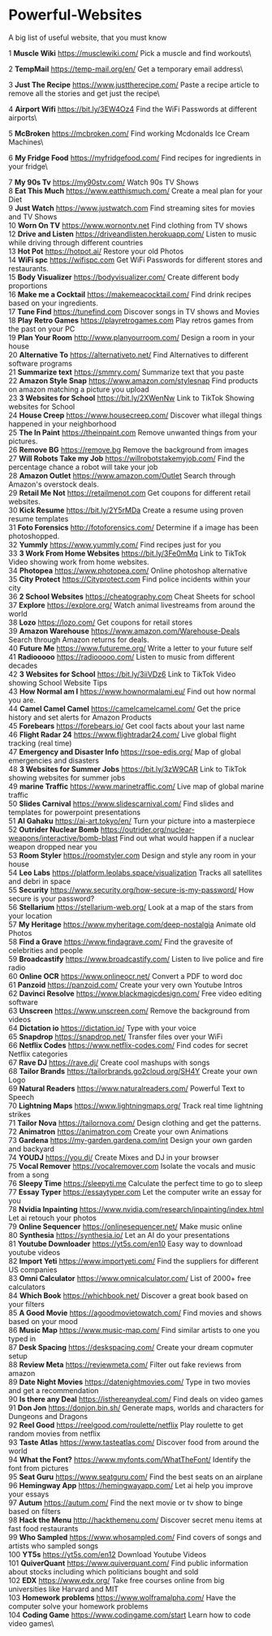 # Powerful-Websites
A big list of useful website, that you must know

1	**Muscle Wiki**	https://musclewiki.com/	Pick a muscle and find workouts\

2	**TempMail**	https://temp-mail.org/en/	Get a temporary email address\

3	**Just The Recipe**	https://www.justtherecipe.com/	Paste a recipe article to remove all the stories and get just the recipe\

4	**Airport Wifi**	https://bit.ly/3EW4Oz4	Find the WiFi Passwords at different airports\

5	**McBroken**	https://mcbroken.com/	Find working Mcdonalds Ice Cream Machines\

6	**My Fridge Food**	https://myfridgefood.com/	Find recipes for ingredients in your fridge\

7	**My 90s Tv**	https://my90stv.com/	Watch 90s TV Shows\
8	**Eat This Much**	https://www.eatthismuch.com/	Create a meal plan for your Diet\
9	**Just Watch**	https://www.justwatch.com	Find streaming sites for movies and TV Shows\
10	**Worn On TV**	https://www.wornontv.net	Find clothing from TV shows\
12	**Drive and Listen**	https://driveandlisten.herokuapp.com/	Listen to music while driving through different countries\
13	**Hot Pot**	https://hotpot.ai/	Restore your old Photos\
14	**WiFi spc**	https://wifispc.com	Get WiFi Passwords for different stores and restaurants.\
15	**Body Visualizer**	https://bodyvisualizer.com/	Create different body proportions\
16	**Make me a Cocktail**	https://makemeacocktail.com/	Find drink recipes based on your ingredients.\
17	**Tune Find**	https://tunefind.com	Discover songs in TV shows and Movies\
18	**Play Retro Games**	https://playretrogames.com	Play retros games from the past on your PC\
19	**Plan Your Room**	http://www.planyourroom.com/	Design a room in your house\
20	**Alternative To**	https://alternativeto.net/	Find Alternatives to different software programs\
21	**Summarize text**	https://smmry.com/	Summarize text that you paste\
22	**Amazon Style Snap**	https://www.amazon.com/stylesnap	Find products on amazon matching a picture you upload\
23	**3 Websites for School**	https://bit.ly/2XWenNw	Link to TikTok Showing websites for School\
24	**House Creep**	https://www.housecreep.com/	Discover what illegal things happened in your neighborhood\
25	**The In Paint**	https://theinpaint.com	Remove unwanted things from your pictures.\
26	**Remove BG**	https://remove.bg	Remove the background from images\
27	**Will Robots Take my Job**	https://willrobotstakemyjob.com/	Find the percentage chance a robot will take your job\
28	**Amazon Outlet**	https://www.amazon.com/Outlet	Search through Amazon's overstock deals.\
29	**Retail Me Not**	https://retailmenot.com	Get coupons for different retail websites.\
30	**Kick Resume**	https://bit.ly/2Y5rMDa	Create a resume using proven resume templates\
31	**Foto Forensics**	http://fotoforensics.com/	Determine if a image has been photoshopped.\
32	**Yummly**	https://www.yummly.com/	Find recipes just for you\
33	**3 Work From Home Websites**	https://bit.ly/3Fe0mMq	Link to TikTok Video showing work from home websites.\
34	**Photopea**	https://www.photopea.com/	Online photoshop alternative\
35	**City Protect**	https://Cityprotect.com	Find police incidents within your city\
36	**2 School Websites**	https://cheatography.com	Cheat Sheets for school\
37	**Explore**	https://explore.org/	Watch animal livestreams from around the world\
38	**Lozo**	https://lozo.com/	Get coupons for retail stores\
39	**Amazon Warehouse**	https://www.amazon.com/Warehouse-Deals	Search through Amazon returns for deals.\
40	**Future Me**	https://www.futureme.org/	Write a letter to your future self\
41	**Radiooooo**	https://radiooooo.com/	Listen to music from different decades\
42	**3 Websites for School**	https://bit.ly/3iiVDz6	Link to TikTok Video showing School Website Tips\
43	**How Normal am I**	https://www.hownormalami.eu/	Find out how normal you are.\
44	**Camel Camel Camel**	https://camelcamelcamel.com/	Get the price history and set alerts for Amazon Products\
45	**Forebears**	https://forebears.io/	Get cool facts about your last name\
46	**Flight Radar 24**	https://www.flightradar24.com/	Live global flight tracking (real time)\
47	**Emergency and Disaster Info**	https://rsoe-edis.org/	Map of global emergencies and disasters\
48	**3 Websites for Summer Jobs**	https://bit.ly/3zW9CAR	Link to TikTok showing websites for summer jobs\
49	**marine Traffic**	https://www.marinetraffic.com/	Live map of global marine traffic\
50	**Slides Carnival**	https://www.slidescarnival.com/	Find slides and templates for powerpoint presentations\
51	**AI Gahaku**	https://ai-art.tokyo/en/	Turn your picture into a masterpiece\
52	**Outrider Nuclear Bomb**	https://outrider.org/nuclear-weapons/interactive/bomb-blast Find out what would happen if a nuclear weapon dropped near you\
53	**Room Styler**	https://roomstyler.com	Design and style any room in your house\
54	**Leo Labs**	https://platform.leolabs.space/visualization	Tracks all satellites and debri in space\
55	**Security**	https://www.security.org/how-secure-is-my-password/	How secure is your password?\
56	**Stellarium**	https://stellarium-web.org/	Look at a map of the stars from your location\
57	**My Heritage**	https://www.myheritage.com/deep-nostalgia	Animate old Photos\
58	**Find a Grave**	https://www.findagrave.com/	Find the gravesite of celebrities and people\
59	**Broadcastify**	https://www.broadcastify.com/	Listen to live police and fire radio\
60	**Online OCR**	https://www.onlineocr.net/	Convert a PDF to word doc\
61	**Panzoid**	https://panzoid.com/	Create your very own Youtube Intros\
62	**Davinci Resolve**	https://www.blackmagicdesign.com/	Free video editing software\
63	**Unscreen**	https://www.unscreen.com/	Remove the background from videos\
64	**Dictation io**	https://dictation.io/	Type with your voice\
65	**Snapdrop**	https://snapdrop.net/	Transfer files over your WiFi\
66	**Netflix Codes**	https://www.netflix-codes.com/	Find codes for secret Netflix categories\
67	**Rave DJ**	https://rave.dj/	Create cool mashups with songs\
68	**Tailor Brands**	https://tailorbrands.go2cloud.org/SH4Y	Create your own Logo\
69	**Natural Readers**	https://www.naturalreaders.com/	Powerful Text to Speech\
70	**Lightning Maps**	https://www.lightningmaps.org/	Track real time lightning strikes\
71	**Tailor Nova**	https://tailornova.com/	Design clothing and get the patterns.\
72	**Animatron**	https://animatron.com	Create your own Animations\
73	**Gardena**	https://my-garden.gardena.com/int	Design your own garden and backyard\
74	**YOUDJ**	https://you.dj/	Create Mixes and DJ in your browser\
75	**Vocal Remover**	https://vocalremover.com	Isolate the vocals and music from a song\
76	**Sleepy Time**	https://sleepyti.me	Calculate the perfect time to go to sleep\
77	**Essay Typer**	https://essaytyper.com	Let the computer write an essay for you\
78	**Nvidia Inpainting**	https://www.nvidia.com/research/inpainting/index.html	Let ai retouch your photos\
79	**Online Sequencer**	https://onlinesequencer.net/	Make music online\
80	**Synthesia**	https://synthesia.io/	Let an AI do your presentations\
81	**Youtube Downloader**	https://yt5s.com/en10	Easy way to download youtube videos\
82	**Import Yeti**	https://www.importyeti.com/	Find the suppliers for different US companies\
83	**Omni Calculator**	https://www.omnicalculator.com/	List of 2000+ free calculators\
84	**Which Book**	https://whichbook.net/	Discover a great book based on your filters\
85	**A Good Movie**	https://agoodmovietowatch.com/	Find movies and shows based on your mood\
86	**Music Map**	https://www.music-map.com/	Find similar artists to one you typed in\
87	**Desk Spacing**	https://deskspacing.com/	Create your dream copmuter setup\
88	**Review Meta**	https://reviewmeta.com/	Filter out fake reviews from amazon\
89	**Date Night Movies**	https://datenightmovies.com/	Type in two movies and get a recommendation\
90	**Is there any Deal**	https://isthereanydeal.com/	Find deals on video games\
91	**Don Jon**	https://donjon.bin.sh/	Generate maps, worlds and characters for Dungeons and Dragons\
92	**Reel Good**	https://reelgood.com/roulette/netflix	Play roulette to get random movies from netflix\
93	**Taste Atlas**	https://www.tasteatlas.com/	Discover food from around the world\
94	**What the Font?**	https://www.myfonts.com/WhatTheFont/	Identify the font from pictures\
95	**Seat Guru**	https://www.seatguru.com/	Find the best seats on an airplane\
96	**Hemingway App**	https://hemingwayapp.com/	Let ai help you improve your essays\
97	**Autum**	https://autum.com/	Find the next movie or tv show to binge based on filters\
98	**Hack the Menu**	http://hackthemenu.com/	Discover secret menu items at fast food restaurants\
99	**Who Sampled**	https://www.whosampled.com/	Find covers of songs and artists who sampled songs\
100	**YT5s**	https://yt5s.com/en12	Download Youtube Videos\
101	**QuiverQuant**	https://www.quiverquant.com/	Find public information about stocks including which politicians bought and sold\
102	**EDX**	https://www.edx.org/	Take free courses online from big universities like Harvard and MIT\
103 **Homework problems**	https://www.wolframalpha.com/	Have the computer solve your homework problems\
104 **Coding Game**	https://www.codingame.com/start	Learn how to code video games\

